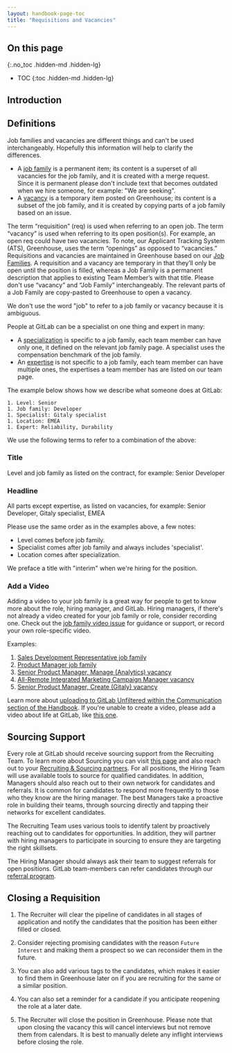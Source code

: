 ```yaml
---
layout: handbook-page-toc
title: "Requisitions and Vacancies"
---
```


## On this page
{:.no_toc .hidden-md .hidden-lg}

- TOC
{:toc .hidden-md .hidden-lg}

## Introduction

## Definitions

Job families and vacancies are different things and can't be used interchangeably. Hopefully this information will help to clarify the differences.

- A [job family](/job-families) is a permanent item; its content is a superset of all vacancies for the job family, and it is created with a merge request. Since it is permanent please don't include text that becomes outdated when we hire someone, for example: "We are seeking".
- A [vacancy](/handbook/hiring/vacancies/) is a temporary item posted on Greenhouse; its content is a subset of the job family, and it is created by copying parts of a job family based on an issue.

The term “requisition” (req) is used when referring to an open job. The term “vacancy” is used when referring to its open position(s). For example, an open req could have two vacancies. To note, our Applicant Tracking System (ATS), Greenhouse, uses the term “openings” as opposed to “vacancies.”  Requisitions and vacancies are maintained in Greenhouse based on our [Job Families](/handbook/hiring/job-families). A requisition and a vacancy are temporary in that they’ll only be open until the position is filled, whereas a Job Family is a permanent description that applies to existing Team Member’s with that title. Please don't use “vacancy” and “Job Family” interchangeably. The relevant parts of a Job Family are copy-pasted to Greenhouse to open a vacancy.

We don't use the word "job" to refer to a job family or vacancy because it is ambiguous.

People at GitLab can be a specialist on one thing and expert in many:

- A [specialization](/company/team/structure/#specialist) is specific to a job family, each team member can have only one, it defined on the relevant job family page. A specialist uses the compensation benchmark of the job family.
- An [expertise](/company/team/structure/#expert) is not specific to a job family, each team member can have multiple ones, the expertises a team member has are listed on our team page.

The example below shows how we describe what someone does at GitLab:

```
1. Level: Senior
1. Job family: Developer
1. Specialist: Gitaly specialist
1. Location: EMEA
1. Expert: Reliability, Durability
```

We use the following terms to refer to a combination of the above:

### Title

Level and job family as listed on the contract, for example: Senior Developer

### Headline

All parts except expertise, as listed on vacancies, for example: Senior Developer, Gitaly specialist, EMEA

Please use the same order as in the examples above, a few notes:

- Level comes before job family.
- Specialist comes after job family and always includes 'specialist'.
- Location comes after specialization.

We preface a title with "interim" when we're hiring for the position.

### Add a Video

Adding a video to your job family is a great way for people to get to know more about the role, hiring manager, and GitLab.
Hiring managers, if there's not already a video created for your job family or role, consider recording one. Check out the [job family video issue](https://gitlab.com/gitlab-com/people-group/recruiting/issues/237) for guidance or support, or record your own role-specific video.

Examples:
1. [Sales Development Representative job family](https://www.youtube.com/watch?v=A4lMjhNfX9s)
1. [Product Manager job family](https://youtu.be/DVLOyaRbAoM)
1. [Senior Product Manager, Manage (Analytics) vacancy](https://youtu.be/-BT9-xhk9as)
1. [All-Remote Integrated Marketing Campaign Manager vacancy](https://youtu.be/BOeXgGu1Vco)
1. [Senior Product Manager, Create (Gitaly) vacancy](https://youtu.be/5TGixSUXbk0)

Learn more about [uploading to GitLab Unfiltered within the Communication section of the Handbook](/handbook/communication/youtube/). If you're unable to create a video, please add a video about life at GitLab, like [this one](https://youtu.be/V2Z1h_2gLNU).

## Sourcing Support

Every role at GitLab should receive sourcing support from the Recruiting Team. To learn more about Sourcing you can visit [this page](/handbook/hiring/sourcing/) and also reach out to your [Recruiting & Sourcing partners](/handbook/hiring/recruiting-alignment/). 
For all positions, the Hiring Team will use available tools to source for qualified candidates. In addition, Managers should also reach out to their own network for candidates and referrals. It is common for candidates to respond more frequently to those who they know are the hiring manager. The best Managers take a proactive role in building their teams, through sourcing directly and tapping their networks for excellent candidates.

The Recruiting Team uses various tools to identify talent by proactively reaching out to candidates for opportunities. In addition, they will partner with hiring managers to participate in sourcing to ensure they are targeting the right skillsets.

The Hiring Manager should always ask their team to suggest referrals for open positions. GitLab team-members can refer candidates through our [referral program](/handbook/incentives/#referral-bonuses).

## Closing a Requisition

1. The Recruiter will clear the pipeline of candidates in all stages of application and notify the candidates that the position has been either filled or closed.

1. Consider rejecting promising candidates with the reason `Future Interest` and making them a prospect so we can reconsider them in the future.

1. You can also add various tags to the candidates, which makes it easier to find them in Greenhouse later on if you are recruiting for the same or a similar position.

1. You can also set a reminder for a candidate if you anticipate reopening the role at a later date.

1. The Recruiter will close the position in Greenhouse. Please note that upon closing the vacancy this will cancel interviews but not remove them from calendars. It is best to manually delete any inflight interviews before closing the role.
